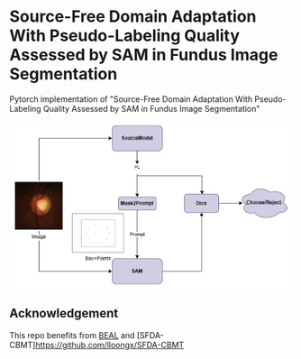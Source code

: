 # Source-Free Domain Adaptation With Pseudo-Labeling Quality Assessed by SAM in Fundus Image Segmentation

Pytorch implementation of "Source-Free Domain Adaptation With Pseudo-Labeling Quality Assessed by SAM in Fundus Image Segmentation"

<p align="center">
  <img src="figure/framework.png">
</p>


## Acknowledgement
This repo benefits from [BEAL](https://github.com/emma-sjwang/BEAL) and [SFDA-CBMT]https://github.com/lloongx/SFDA-CBMT
